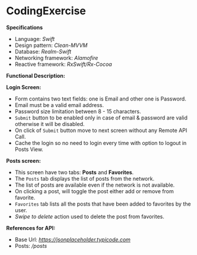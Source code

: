 # CodingExercise
**Specifications**
-  Language: *Swift*
-  Design pattern: *Clean-MVVM*
-  Database: *Realm-Swift*
-  Networking framework: *Alamofire*
-  Reactive framework: *RxSwift/Rx-Cocoa*
 
 
**Functional Description:**

**Login Screen:**
- Form contains two text fields: one is Email and other one is Password.
- Email must be a valid email address.
- Password size limitation between 8 - 15 characters.
- `Submit` button to be enabled only in case of email & password are valid otherwise it will be disabled.
- On click of `Submit` button move to next screen without any Remote API Call.
- Cache the login so no need to login every time with option to logout in Posts View.
 
**Posts screen:**
- This screen have two tabs: **Posts** and **Favorites**.
- The `Posts` tab displays the list of posts from the network.
- The list of posts are available even if the network is not available.
- On clicking a post, will toggle the post either add or remove from favorite.
- `Favorites` tab lists all the posts that have been added to favorites by the user.
- *Swipe to delete* action used to delete the post from favorites.
 
**References for API:**
- Base Url: *https://jsonplaceholder.typicode.com*
- Posts: */posts*
